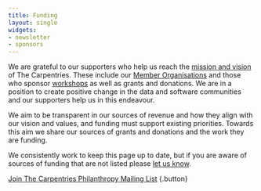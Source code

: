 ```yaml
---
title: Funding
layout: single
widgets:
- newsletter
- sponsors
---
```


We are grateful to our supporters who help us reach the [mission and vision](#) of The Carpentries. These include our [Member Organisations](#) and those who sponsor [workshops](#) as well as grants and donations. We are in a position to create positive change in the data and software communities and our supporters help us in this endeavour.

We aim to be transparent in our sources of revenue and how they align with our vision and values, and funding must support existing priorities. Towards this aim we share our sources of grants and donations and the work they are funding.

We consistently work to keep this page up to date, but if you are aware of sources of funding that are not listed please [let us know](#).


[Join The Carpentries Philanthropy Mailing List](https://carpentries.us14.list-manage.com/subscribe?u=46d7513c798c6bd41e5f58f4a&id=33f76196ac)
{.button}
